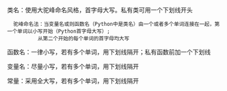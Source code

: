 类名：使用大驼峰命名风格，首字母大写。私有类可用一个下划线开头

	  驼峰命名法：当变量名或则函数名（Python中是类名）由一个或者多个单词连接在一起，第一个单词以小写开始（Python首字母大写）;
	  	      从第二个开始的每个单词的首字母均大写
	  
函数名：一律小写，若有多个单词，用下划线隔开；私有函数前加一个下划线

变量名：尽量小写，若有多个单词，用下划线隔开

常量：采用全大写，若有多个单词，用下划线隔开
